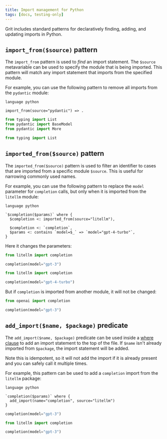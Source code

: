 ```yaml
---
title: Import management for Python
tags: [docs, testing-only]
---
```


Grit includes standard patterns for declaratively finding, adding, and updating imports in Python.


## `import_from($source)` pattern

The `import_from` pattern is used to *find* an import statement. The `$source` metavariable can be used to specify the module that is being imported. This pattern will match any import statement that imports from the specified module.

For example, you can use the following pattern to remove all imports from the `pydantic` module:

```grit
language python

import_from(source="pydantic") => .
```

```python
from typing import List
from pydantic import BaseModel
from pydantic import More
```

```python
from typing import List
```


## `imported_from($source)` pattern

The `imported_from($source)` pattern is used to filter an identifier to cases that are imported from a specific module `$source`. This is useful for narrowing commonly used names.

For example, you can use the following pattern to replace the `model` parameter for `completion` calls, but only when it is imported from the `litellm` module:

```grit
language python

`$completion($params)` where {
  $completion <: imported_from(source="litellm"),

  $completion <: `completion`,
  $params <: contains `model=$_` => `model="gpt-4-turbo"`,
}
```

Here it changes the parameters:

```python
from litellm import completion

completion(model="gpt-3")
```

```python
from litellm import completion

completion(model="gpt-4-turbo")
```

But if `completion` is imported from another module, it will not be changed:

```python
from openai import completion

completion(model="gpt-3")
```

## `add_import($name, $package)` predicate

The `add_import($name, $package)` predicate can be used inside a [where clause](https://docs.grit.io/language/conditions#where-clause) to add an import statement to the top of the file. If `$name` isn't already imported from `$package`, the import statement will be added.

Note this is idempotent, so it will not add the import if it is already present and you can safely call it multiple times.

For example, this pattern can be used to add a `completion` import from the `litellm` package:

```grit
language python

`completion($params)` where {
  add_import(name="completion", source="litellm")
}
```

```python
completion(model="gpt-3")
```

```python
from litellm import completion

completion(model="gpt-3")
```